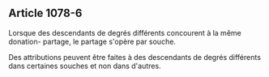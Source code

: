 Article 1078-6
----
Lorsque des descendants de degrés différents concourent à la même donation-
partage, le partage s'opère par souche.

Des attributions peuvent être faites à des descendants de degrés différents dans
certaines souches et non dans d'autres.
